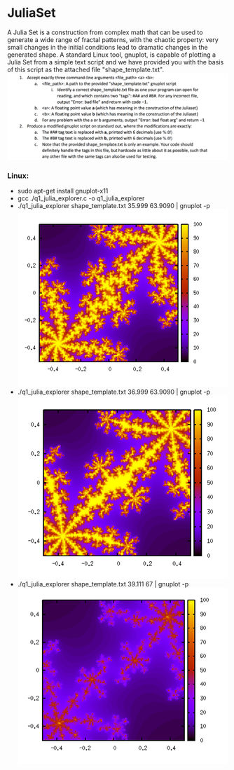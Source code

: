 # JuliaSet
A Julia Set is a construction from complex math that can be used to generate a wide range of fractal patterns, with the chaotic property: very small changes in the initial conditions lead to dramatic changes in the generated shape. A standard Linux tool, gnuplot, is capable of plotting a Julia Set from a simple text script and we have provided you with the basis of this script as the attached file "shape_template.txt".<br/>
![pic](https://github.com/BestOreo/Pic-for-README.md/blob/master/gnuplot/1.png)

### Linux:
* sudo apt-get install gnuplot-x11
* gcc ./q1_julia_explorer.c -o q1_julia_explorer
* ./q1_julia_explorer shape_template.txt 35.999 63.9090 | gnuplot -p
![pic](https://github.com/BestOreo/Pic-for-README.md/blob/master/gnuplot/2.png)
* ./q1_julia_explorer shape_template.txt 36.999 63.9090 | gnuplot -p
![pic](https://github.com/BestOreo/Pic-for-README.md/blob/master/gnuplot/4.png)
* ./q1_julia_explorer shape_template.txt 39.111 67 | gnuplot -p
![pic](https://github.com/BestOreo/Pic-for-README.md/blob/master/gnuplot/3.png)
